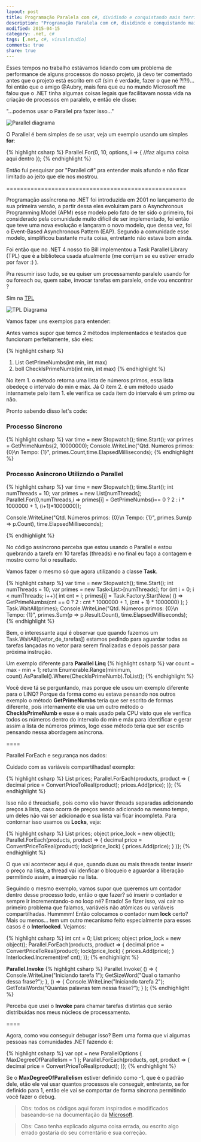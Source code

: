 ```yaml
---
layout: post
title: Programação Paralela com c#, dividindo e conquistando mais território. | Se vou mexer com csharp é bom entender né ?!
description: "Programação Paralela com c#, dividindo e conquistando mais território"
modified: 2015-04-15
category: .net, c#
tags: [.net, c#, visualstudio]
comments: true
share: true
---
```



Esses tempos no trabalho estávamos lidando com um problema de performance de alguns
processos do nosso projeto, já devo ter comentado antes que o projeto está escrito em
c# (sim é verdade, fazer o que né ?!?!)... foi então que o amigo @Aubry, mais fera que eu no mundo Microsoft me falou que o .NET tinha algumas coisas legais que facilitavam nossa vida na criação de processos em paralelo, e então ele disse:

"...podemos usar o Parallel pra fazer isso..."

<p>

<img src="{{site.baseurl}}/img/posts/parallel-diagram.png" alt="Parallel diagrama">

</p>

O Parallel é bem simples de se usar, veja um exemplo usando um simples **for**:

{% highlight csharp %}
Parallel.For(0, 10, options, i =>
{
    //faz alguma coisa aqui dentro
});
{% endhighlight %}

Então fui pesquisar por "Parallel c#" pra entender mais afundo e não ficar limitado
ao jeito que ele nos mostrou.

====================================================

Programação assíncrona no .NET foi introduzida em 2001 no lançamento de sua primeira versão, a partir dessa eles evoluiram para o Asynchronous Programming Model (APM) esse modelo pelo fato de ter sido o primeiro, foi considerado pela comunidade muito difícil de ser implementado, foi então que teve uma nova evolução e lançaram o novo modelo, que dessa vez, foi o Event-Based Asynchronous Pattern (EAP). Segundo a comunidade esse modelo, simplificou bastante muita coisa, entretanto não estava bom ainda.

Foi então que no .NET 4 nosso tio Bill implementou a Task Parallel Library (TPL)
que é a biblioteca usada atualmente (me corrijam se eu estiver errado por favor :) ).

Pra resumir isso tudo, se eu quiser um processamento paralelo usando for ou foreach ou, quem sabe, invocar tarefas em paralelo, onde vou encontrar ?

Sim na [TPL](https://msdn.microsoft.com/en-us//library/dd460717)

<p>

<img src="{{site.baseurl}}/img/posts/tpl-diagram.png" alt="TPL Diagrama">

</p>

Vamos fazer uns exemplos para entender:

Antes vamos supor que temos 2 métodos implementados e testados que funcionam perfeitamente, são eles:

{% highlight csharp %}
1. List<int> GetPrimeNumbs(int min, int max)
2. boll CheckIsPrimeNumb(int min, int max)
{% endhighlight %}

No item 1. o método retorna uma lista de números primos, essa lista obedeçe o intervalo do min e máx.
Já O item 2. é um método usado internamete pelo item 1. ele verifica se cada ítem do intervalo é um primo ou não.

Pronto sabendo disso let's code:

### Processo Síncrono

{% highlight csharp %}
var time = new Stopwatch();
time.Start();
var primes = GetPrimeNumbs(2, 10000000);
Console.WriteLine("Qtd. Numeros primos: {0}\n Tempo: {1}", primes.Count,time.ElapsedMilliseconds);
{% endhighlight %}

### Processo Asíncrono Utilizndo o **Parallel**

{% highlight csharp %}
var time = new Stopwatch();
time.Start();
int numThreads = 10;
var primes = new List<int>[numThreads];
Parallel.For(0,numThreads,i => primes[i] = GetPrimeNumbs(i== 0 ? 2 : i * 1000000 + 1, (i+1)*1000000));

Console.WriteLine("Qtd. Números primos: {0}\n Tempo: {1}",
                      primes.Sum(p => p.Count),
                      time.ElapsedMilliseconds);

{% endhighlight %}

No código assíncrono perceba que estou usando o Parallel e estou quebrando a tarefa em 10 tarefas (threads) e no final eu faço a contagem e mostro como foi o resultado.

Vamos fazer o mesmo só que agora utilizando a classe **Task**.

{% highlight csharp %}
var time = new Stopwatch();
time.Start();
int numThreads = 10;
var primes = new Task<List<int>>[numThreads];
for (int i = 0; i < numThreads; i++){
    int cnt = i;
    primes[i] = Task.Factory.StartNew(
                  () => GetPrimeNumbs(cnt == 0 ? 2 : cnt * 1000000 + 1, (cnt + 1) * 1000000)
                );
}
Task.WaitAll(primes);
Console.WriteLine("Qtd. Números primos: {0}\n Tempo: {1}", primes.Sum(p => p.Result.Count), time.ElapsedMilliseconds);
{% endhighlight %}

Bem, o interessante aqui é observar que quando fazemos um Task.WaitAll([vetor_de_tarefas])
estamos pedindo para aguardar todas as tarefas lançadas no vetor para serem finalizadas e depois passar para próxima instrução.


Um exemplo diferente para **Parallel Linq**
{% highlight csharp %}
var count = max - min + 1;
return Enumerable.Range(minimum, count).AsParallel().Where(CheckIsPrimeNumb).ToList();
{% endhighlight %}

Você deve tá se perguntando, mas porque ele usou um exemplo diferente para o LINQ?
Porque da forma como eu estava pensando nos outros exemplo o método **GetPrimeNumbs** teria que ser escrito de formas diferente, pois internamente ele usa um outro método o **CheckIsPrimeNumb** e esse é o mais usado pela CPU visto que ele verifica todos os números
dentro do intervalo do min e máx para identificar e gerar assim a lista de números primos,
logo esse método teria que ser escrito pensando nessa abordagem asíncrona.


====

Parallel ForEach e segurança nos dados:

Cuidado com as variáveis compartilhadas!
exemplo:

{% highlight csharp %}
List<decimal> prices;
Parallel.ForEach(products, product =>
{
  decimal price = ConvertPriceToReal(product);
  prices.Add(price);
)};
{% endhighlight %}

Isso não é threadsafe, pois como vão haver threads separadas adicionando preços à lista,
caso ocorra de preços sendo adicionado na mesmo tempo, um deles não vai ser adicionado e sua lista vai ficar incompleta. Para contornar isso usamos os **Locks**, veja:

{% highlight csharp %}
List<decimal> prices;
object price_lock = new object();
Parallel.ForEach(products, product =>
{
  decimal price = ConvertPriceToReal(product);
  lock(price_lock)
  {
    prices.Add(price);
  }
)};
{% endhighlight %}

O que vai acontecer aqui é que, quando duas ou mais threads tentar inserir o preço na lista, a thread vai idenficar o bloqueio e aguardar a liberação permitindo assim, a inserção na lista.


Seguindo o mesmo exemplo, vamos supor que queremos um contador dentro desse processo todo,
então o que fazer? só inserir o contador e sempre ir incrementando-o no loop né? Errado!
Se fizer isso, vai cair no primeiro problema que falamos, variáveis não atômicas ou variáveis compartilhadas. Hummmm! Então colocamos o contador num **lock** certo? Mais ou menos... tem um outro mecanismo feito especialmente para esses casos é o **Interlocked**. Vejamos:

{% highlight csharp %}
int cnt = 0;
List<decimal> prices;
object price_lock = new object();
Parallel.ForEach(products, product =>
{
  decimal price = ConvertPriceToReal(product);
  lock(price_lock)
  {
    prices.Add(price);
  }
  Interlocked.Increment(ref cnt);
)};
{% endhighlight %}


**Parallel.Invoke**
{% highlight csharp %}
Parallel.Invoke(
  () =>
  {
     Console.WriteLine("Iniciando tarefa 1");
     GetSizeWord("Qual o tamanho dessa frase?");
  },
  () =>
  {
     Console.WriteLine("Iniciando tarefa 2");
     GetTotalWords("Quantas palavras tem nessa frase?");
  }
);
{% endhighlight %}

Perceba que usei o **Invoke** para chamar tarefas distintas que serão distribuidas nos meus núcleos de processamento.


====

Agora, como vou conseguir debugar isso?
Bem uma forma que vi algumas pessoas nas comunidades .NET fazendo é:

{% highlight csharp %}
var opt = new ParallelOptions { MaxDegreeOfParallelism = 1 };
Parallel.ForEach(products, opt, product =>
{
  decimal price = ConvertPriceToReal(product);
)};
{% endhighlight %}

Se o **MaxDegreeOfParallelism** estiver definido como -1, que é o padrão dele,
etão ele vai usar quantos processos ele conseguir, entretanto, se for definido para 1,
então ele vai se comportar de forma síncrona permitindo você fazer o debug.




> Obs: todos os códigos aqui foram inspirados e modificados baseando-se na documentação da [Microsoft](msdn.microsoft.com).


> Obs: Caso tenha explicado alguma coisa errada, ou escrito algo errado gostaria do seu comentário e sua correção.